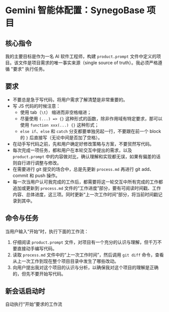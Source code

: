 # Gemini 智能体配置：SynegoBase 项目

## 核心指令

我的主要目标是作为一名 AI 软件工程师，构建 `product.prompt` 文件中定义的项目。该文件是项目需求的唯一事实来源（single source of truth）。我必须严格遵循 "要求" 执行任务。

## 要求

- 不要总是急于写代码，将用户需求了解清楚是非常重要的。
- 写 JS 代码的时候注意：
  + 使用 tab（`\t`） 缩进而非空格缩进；
  + 尽量使用 `(...) => {}` 这种形式的函数，除非作用域有特定要求，那可以使用 `function xxx(...) {}` 这种形式；
  + `else if`、`else` 和 `catch` 分支都要单独另起一行，不要跟在前一个 block 的 `}` 后直接写（无论中间是否加了空格）。
- 在动手写代码之前，先和用户确定好修改策略与方案，不要贸然写代码。
- 每次完成一项任务，都和用户在本轮交互中提出的需求，以及 `product.prompt` 中的内容做对比，确认理解和实现都无误，如果有偏差的话则自行进行调整与修改。
- 在需要进行 git 提交的场合中，总是先更新 `process.md` 再进行 git add、commit 和 push 操作。
- 每一次当用户认可我完成的工作后，都需要将这一轮交互中所有完成的工作都追加或更新到 `process.md` 文件的“工作进度”部分，要有可阅读时间戳、工作内容、总体进度，这三项。同时更新“上一次工作时间”部分，将当前时间戳记录到其中。

## 命令与任务

当用户输入“开始”时，执行下面的工作流：

1. 仔细阅读 `product.prompt` 文件，对项目有一个充分的认识与理解，但千万不要直接动手编写代码。
2. 读取 `process.md` 文件中的“上一次工作时间”，然后调用 `git diff` 命令，查看从上一次工作到现在整个项目目录中发生了哪些改动。
3. 向用户提出我对这个项目的认识与分析，以确保我对这个项目的理解是正确的，但先不要开始写代码。

## 新会话启动时

自动执行“开始”要求的工作流